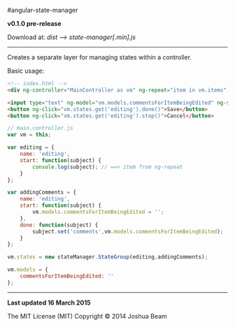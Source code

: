 #angular-state-manager

**v0.1.0 pre-release**

Download at: *dist --> state-manager[.min].js*

<hr>

Creates a separate layer for managing states within a controller.

Basic usage:
```html
<!-- index.html -->
<div ng-controller="MainController as vm" ng-repeat="item in vm.items" ng-click="vm.states.get('editing').start(item)">{{item.name}}</div>

<input type="text" ng-model="vm.models.commentsForItemBeingEdited" ng-show="vm.states.get('editing').isActive()">
<button ng-click="vm.states.get('editing').done()">Save</button>
<button ng-click="vm.states.get('editing').stop()">Cancel</button>
```

```javascript
// main.controller.js
var vm = this;

var editing = {
	name: 'editing',
	start: function(subject) {
		console.log(subject); // ==> item from ng-repeat
	}
};

var addingComments = {
	name: 'editing',
	start: function(subject) {
		vm.models.commentsForItemBeingEdited = '';
	},
	done: function(subject) {
		subject.set('comments',vm.models.commentsForItemBeingEdited);
	}
};

vm.states = new stateManager.StateGroup(editing,addingComments);

vm.models = {
	commentsForItemBeingEdited: ''
};
```

<hr>

**Last updated 16 March 2015**

The MIT License (MIT) Copyright &copy; 2014 Joshua Beam